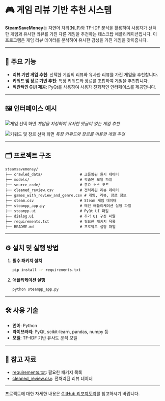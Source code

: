 # 🎮 게임 리뷰 기반 추천 시스템

**SteamSaveMoney**는 자연어 처리(NLP)와 TF-IDF 분석을 활용하여 사용자가 선택한 게임과 유사한 리뷰를 가진 다른 게임을 추천하는 데스크탑 애플리케이션입니다. 이 프로그램은 게임 리뷰 데이터를 분석하여 유사한 감성을 가진 게임을 찾아줍니다.

---

## 🧩 주요 기능

- **리뷰 기반 게임 추천**: 선택한 게임의 리뷰와 유사한 리뷰를 가진 게임을 추천합니다.
- **키워드 및 장르 기반 추천**: 특정 키워드와 장르를 조합하여 게임을 추천합니다.
- **직관적인 GUI 제공**: PyQt를 사용하여 사용자 친화적인 인터페이스를 제공합니다.

---

## 🖼️ 인터페이스 예시

![게임 선택 화면](https://github.com/shinht97/steamsavemoney/assets/71716980/f968c857-09be-42eb-8f2b-cef3cf60abae)
*게임을 지정하여 유사한 댓글이 있는 게임 추천*

![키워드 및 장르 선택 화면](https://github.com/shinht97/steamsavemoney/assets/71716980/4b7b0dcb-5184-4a13-b216-c5163fe5f53a)
*특정 키워드와 장르를 이용한 게임 추천*

---

## 🗂️ 프로젝트 구조

```
steamsavemoney/
├── crawled_data/                 # 크롤링된 원시 데이터
├── models/                       # 학습된 모델 파일
├── source_code/                  # 주요 소스 코드
├── cleaned_review.csv            # 전처리된 리뷰 데이터
├── games_with_review_and_genre.csv # 게임, 리뷰, 장르 정보
├── steam.csv                     # Steam 게임 데이터
├── steampp_app.py                # 메인 애플리케이션 실행 파일
├── steampp.ui                    # PyQt UI 파일
├── dialog.ui                     # 추가 UI 구성 파일
├── requirements.txt              # 필요한 패키지 목록
├── README.md                     # 프로젝트 설명 파일
```

---

## ⚙️ 설치 및 실행 방법

1. **필수 패키지 설치**

   ```bash
   pip install -r requirements.txt
   ```

2. **애플리케이션 실행**

   ```bash
   python steampp_app.py
   ```

---

## 🛠 사용 기술

- **언어**: Python
- **라이브러리**: PyQt, scikit-learn, pandas, numpy 등
- **모델**: TF-IDF 기반 유사도 분석 모델

---

## 📄 참고 자료

- [requirements.txt](https://github.com/shinht97/steamsavemoney/blob/main/requirements.txt): 필요한 패키지 목록
- [cleaned_review.csv](https://github.com/shinht97/steamsavemoney/blob/main/cleaned_review.csv): 전처리된 리뷰 데이터

---

프로젝트에 대한 자세한 내용은 [GitHub 리포지토리](https://github.com/shinht97/steamsavemoney)를 참고하시기 바랍니다.

<!-- # 자연어 처리를 이용한 게임 추천 프로그램

자연어 처리 모델과 TFIDF 분석을 이용하여 지정한 게임의 리뷰와 비슷한 리뷰가 있는 게임을 추천하는 프로그램 제작

===================================================================

### 리뷰 분석을 이용한 어플리케이션

![image](https://github.com/shinht97/steamsavemoney/assets/71716980/f968c857-09be-42eb-8f2b-cef3cf60abae)
<게임을 지정하여 유사한 댓글이 있는 게임 추천>  

![image](https://github.com/shinht97/steamsavemoney/assets/71716980/4b7b0dcb-5184-4a13-b216-c5163fe5f53a)
<특정 키워드와 장르를 이용한 게임 추천>  -->
